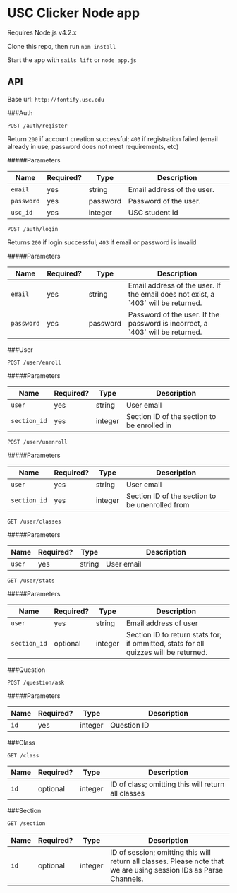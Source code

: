 # USC Clicker Node app

Requires Node.js v4.2.x

Clone this repo, then run `npm install`

Start the app with `sails lift` or `node app.js`


## API

Base url: `http://fontify.usc.edu`

###Auth

`POST /auth/register`

Return `200` if account creation successful; `403` if registration failed (email already in use, password does not meet requirements, etc)

#####Parameters

<table>
    <thead>
        <tr>
            <th>Name</th>
            <th>Required?</th>
            <th width="50">Type</th>
            <th width=100%>Description</th>
        </tr>
    </thead>
    <tbody>
        <tr>
            <td><code>email</code></td>
            <td>yes</td>
            <td>string</td>
            <td>Email address of the user.</td>
        </tr>
        <tr>
            <td><code>password</code></td>
            <td>yes</td>
            <td>password</td>
            <td>Password of the user. </td>
        </tr>
        <tr>
            <td><code>usc_id</code></td>
            <td>yes</td>
            <td>integer</td>
            <td>USC student id</td>
        </tr>
    </tbody>
</table>

`POST /auth/login`

Returns `200` if login successful; `403` if email or password is invalid

#####Parameters

<table>
    <thead>
        <tr>
            <th>Name</th>
            <th>Required?</th>
            <th width="50">Type</th>
            <th width=100%>Description</th>
        </tr>
    </thead>
    <tbody>
        <tr>
            <td><code>email</code></td>
            <td>yes</td>
            <td>string</td>
            <td>Email address of the user. If the email does not exist, a `403` will be returned.</td>
        </tr>
        <tr>
            <td><code>password</code></td>
            <td>yes</td>
            <td>password</td>
            <td>Password of the user.  If the password is incorrect, a `403` will be returned.</td>
        </tr>
    </tbody>
</table>

###User

`POST /user/enroll`

#####Parameters

<table>
    <thead>
        <tr>
            <th>Name</th>
            <th>Required?</th>
            <th width="50">Type</th>
            <th width=100%>Description</th>
        </tr>
    </thead>
    <tbody>
        <tr>
            <td><code>user</code></td>
            <td>yes</td>
            <td>string</td>
            <td>User email</td>
        </tr>
        <tr>
            <td><code>section_id</code></td>
            <td>yes</td>
            <td>integer</td>
            <td>Section ID of the section to be enrolled in</td>
        </tr>
    </tbody>
</table>

`POST /user/unenroll`

#####Parameters

<table>
    <thead>
        <tr>
            <th>Name</th>
            <th>Required?</th>
            <th width="50">Type</th>
            <th width=100%>Description</th>
        </tr>
    </thead>
    <tbody>
        <tr>
            <td><code>user</code></td>
            <td>yes</td>
            <td>string</td>
            <td>User email</td>
        </tr>
        <tr>
            <td><code>section_id</code></td>
            <td>yes</td>
            <td>integer</td>
            <td>Section ID of the section to be unenrolled from</td>
        </tr>
    </tbody>
</table>

`GET /user/classes`

#####Parameters

<table>
    <thead>
        <tr>
            <th>Name</th>
            <th>Required?</th>
            <th width="50">Type</th>
            <th width=100%>Description</th>
        </tr>
    </thead>
    <tbody>
        <tr>
            <td><code>user</code></td>
            <td>yes</td>
            <td>string</td>
            <td>User email</td>
        </tr>
    </tbody>
</table>

`GET /user/stats`

#####Parameters

<table>
    <thead>
        <tr>
            <th>Name</th>
            <th>Required?</th>
            <th width="50">Type</th>
            <th width=100%>Description</th>
        </tr>
    </thead>
    <tbody>
        <tr>
            <td><code>user</code></td>
            <td>yes</td>
            <td>string</td>
            <td>Email address of user</td>
        </tr>
        <tr>
            <td><code>section_id</code></td>
            <td>optional</td>
            <td>integer</td>
            <td>Section ID to return stats for; if ommitted, stats for all quizzes will be returned.</td>
        </tr>
    </tbody>
</table>

###Question

`POST /question/ask`

#####Parameters

<table>
    <thead>
        <tr>
            <th>Name</th>
            <th>Required?</th>
            <th width="50">Type</th>
            <th width=100%>Description</th>
        </tr>
    </thead>
    <tbody>
        <tr>
            <td><code>id</code></td>
            <td>yes</td>
            <td>integer</td>
            <td>Question ID</td>
        </tr>
    </tbody>
</table>

###Class

`GET /class`

<table>
    <thead>
        <tr>
            <th>Name</th>
            <th>Required?</th>
            <th width="50">Type</th>
            <th width=100%>Description</th>
        </tr>
    </thead>
    <tbody>
        <tr>
            <td><code>id</code></td>
            <td>optional</td>
            <td>integer</td>
            <td>ID of class; omitting this will return all classes</td>
        </tr>
    </tbody>
</table>

###Section

`GET /section`

<table>
    <thead>
        <tr>
            <th>Name</th>
            <th>Required?</th>
            <th width="50">Type</th>
            <th width=100%>Description</th>
        </tr>
    </thead>
    <tbody>
        <tr>
            <td><code>id</code></td>
            <td>optional</td>
            <td>integer</td>
            <td>ID of session; omitting this will return all classes.  Please note that we are using session IDs as Parse Channels.</td>
        </tr>
    </tbody>
</table>
